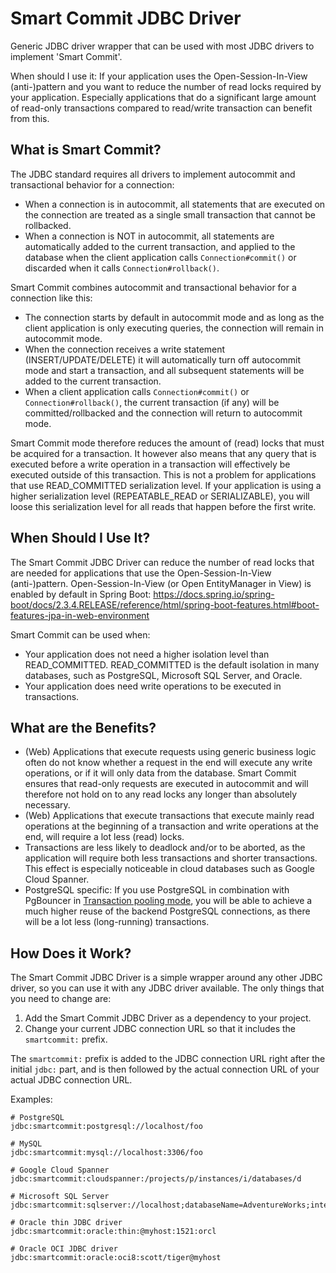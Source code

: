 # Smart Commit JDBC Driver

Generic JDBC driver wrapper that can be used with most JDBC drivers to implement 'Smart Commit'.

When should I use it: If your application uses the Open-Session-In-View (anti-)pattern and you want to reduce the number of read locks required by your application. Especially applications that do a significant large amount of read-only transactions compared to read/write transaction can benefit from this.

## What is Smart Commit?

The JDBC standard requires all drivers to implement autocommit and transactional behavior for a connection:
* When a connection is in autocommit, all statements that are executed on the connection are treated as a single small transaction that cannot be rollbacked.
* When a connection is NOT in autocommit, all statements are automatically added to the current transaction, and applied to the database when the client application calls `Connection#commit()` or discarded when it calls `Connection#rollback()`.

Smart Commit combines autocommit and transactional behavior for a connection like this:
* The connection starts by default in autocommit mode and as long as the client application is only executing queries, the connection will remain in autocommit mode.
* When the connection receives a write statement (INSERT/UPDATE/DELETE) it will automatically turn off autocommit mode and start a transaction, and all subsequent statements will be added to the current transaction.
* When a client application calls `Connection#commit()` or `Connection#rollback()`, the current transaction (if any) will be committed/rollbacked and the connection will return to autocommit mode.

Smart Commit mode therefore reduces the amount of (read) locks that must be acquired for a transaction. It however also means that any query that is executed before a write operation in a transaction will effectively be executed outside of this transaction. This is not a problem for applications that use READ_COMMITTED serialization level. If your application is using a higher serialization level (REPEATABLE_READ or SERIALIZABLE), you will loose this serialization level for all reads that happen before the first write.

## When Should I Use It?

The Smart Commit JDBC Driver can reduce the number of read locks that are needed for applications that use the Open-Session-In-View (anti-)pattern. Open-Session-In-View (or Open EntityManager in View) is enabled by default in Spring Boot: https://docs.spring.io/spring-boot/docs/2.3.4.RELEASE/reference/html/spring-boot-features.html#boot-features-jpa-in-web-environment

Smart Commit can be used when:
* Your application does not need a higher isolation level than READ_COMMITTED. READ_COMMITTED is the default isolation in many databases, such as PostgreSQL, Microsoft SQL Server, and Oracle.
* Your application does need write operations to be executed in transactions.

## What are the Benefits?

* (Web) Applications that execute requests using generic business logic often do not know whether a request in the end will execute any write operations, or if it will only data from the database. Smart Commit ensures that read-only requests are executed in autocommit and will therefore not hold on to any read locks any longer than absolutely necessary.
* (Web) Applications that execute transactions that execute mainly read operations at the beginning of a transaction and write operations at the end, will require a lot less (read) locks.
* Transactions are less likely to deadlock and/or to be aborted, as the application will require both less transactions and shorter transactions. This effect is especially noticeable in cloud databases such as Google Cloud Spanner.
* PostgreSQL specific: If you use PostgreSQL in combination with PgBouncer in [Transaction pooling mode](https://www.pgbouncer.org/features.html), you will be able to achieve a much higher reuse of the backend PostgreSQL connections, as there will be a lot less (long-running) transactions.

## How Does it Work?

The Smart Commit JDBC Driver is a simple wrapper around any other JDBC driver, so you can use it with any JDBC driver available. The only things that you need to change are:
1. Add the Smart Commit JDBC Driver as a dependency to your project.
2. Change your current JDBC connection URL so that it includes the `smartcommit:` prefix.

The `smartcommit:` prefix is added to the JDBC connection URL right after the initial `jdbc:` part, and is then followed by the actual connection URL of your actual JDBC connection URL.

Examples:

```
# PostgreSQL
jdbc:smartcommit:postgresql://localhost/foo

# MySQL
jdbc:smartcommit:mysql://localhost:3306/foo

# Google Cloud Spanner
jdbc:smartcommit:cloudspanner:/projects/p/instances/i/databases/d

# Microsoft SQL Server
jdbc:smartcommit:sqlserver://localhost;databaseName=AdventureWorks;integratedSecurity=true;

# Oracle thin JDBC driver
jdbc:smartcommit:oracle:thin:@myhost:1521:orcl

# Oracle OCI JDBC driver
jdbc:smartcommit:oracle:oci8:scott/tiger@myhost

```